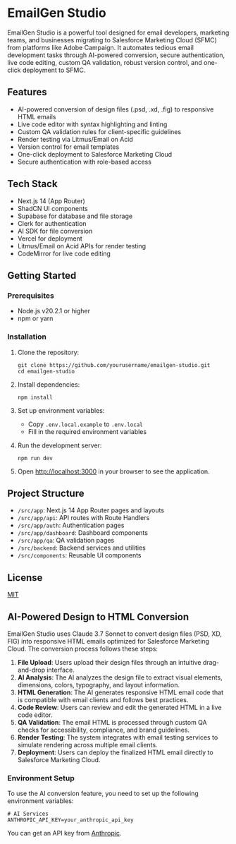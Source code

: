 # EmailGen Studio

EmailGen Studio is a powerful tool designed for email developers, marketing teams, and businesses migrating to Salesforce Marketing Cloud (SFMC) from platforms like Adobe Campaign. It automates tedious email development tasks through AI-powered conversion, secure authentication, live code editing, custom QA validation, robust version control, and one-click deployment to SFMC.

## Features

- AI-powered conversion of design files (.psd, .xd, .fig) to responsive HTML emails
- Live code editor with syntax highlighting and linting
- Custom QA validation rules for client-specific guidelines
- Render testing via Litmus/Email on Acid
- Version control for email templates
- One-click deployment to Salesforce Marketing Cloud
- Secure authentication with role-based access

## Tech Stack

- Next.js 14 (App Router)
- ShadCN UI components
- Supabase for database and file storage
- Clerk for authentication
- AI SDK for file conversion
- Vercel for deployment
- Litmus/Email on Acid APIs for render testing
- CodeMirror for live code editing

## Getting Started

### Prerequisites

- Node.js v20.2.1 or higher
- npm or yarn

### Installation

1. Clone the repository:
   ```
   git clone https://github.com/yourusername/emailgen-studio.git
   cd emailgen-studio
   ```

2. Install dependencies:
   ```
   npm install
   ```

3. Set up environment variables:
   - Copy `.env.local.example` to `.env.local`
   - Fill in the required environment variables

4. Run the development server:
   ```
   npm run dev
   ```

5. Open [http://localhost:3000](http://localhost:3000) in your browser to see the application.

## Project Structure

- `/src/app`: Next.js 14 App Router pages and layouts
- `/src/app/api`: API routes with Route Handlers
- `/src/app/auth`: Authentication pages
- `/src/app/dashboard`: Dashboard components
- `/src/app/qa`: QA validation pages
- `/src/backend`: Backend services and utilities
- `/src/components`: Reusable UI components

## License

[MIT](LICENSE)

## AI-Powered Design to HTML Conversion

EmailGen Studio uses Claude 3.7 Sonnet to convert design files (PSD, XD, FIG) into responsive HTML emails optimized for Salesforce Marketing Cloud. The conversion process follows these steps:

1. **File Upload**: Users upload their design files through an intuitive drag-and-drop interface.
2. **AI Analysis**: The AI analyzes the design file to extract visual elements, dimensions, colors, typography, and layout information.
3. **HTML Generation**: The AI generates responsive HTML email code that is compatible with email clients and follows best practices.
4. **Code Review**: Users can review and edit the generated HTML in a live code editor.
5. **QA Validation**: The email HTML is processed through custom QA checks for accessibility, compliance, and brand guidelines.
6. **Render Testing**: The system integrates with email testing services to simulate rendering across multiple email clients.
7. **Deployment**: Users can deploy the finalized HTML email directly to Salesforce Marketing Cloud.

### Environment Setup

To use the AI conversion feature, you need to set up the following environment variables:

```
# AI Services
ANTHROPIC_API_KEY=your_anthropic_api_key
```

You can get an API key from [Anthropic](https://www.anthropic.com/).
